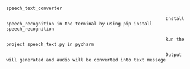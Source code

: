                                                                     
                                                                      speech_text_converter
                                                                      
                                                                Install speech_recognition in the terminal by using pip install speech_recognition
                                                                
                                                                Run the project speech_text.py in pycharm
                                                                
                                                                Output will generated and audio will be converted into text messege
                                                                
                                                                
                                                                
                                                                

